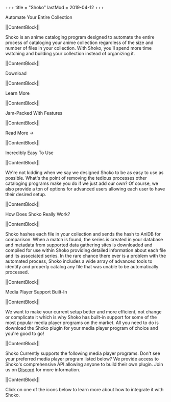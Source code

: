 +++
title = "Shoko"
lastMod = 2019-04-12
+++

Automate Your Entire Collection

||ContentBlock||

Shoko is an anime cataloging program designed to automate the entire process of cataloging your anime collection regardless of the size and number of files in your collection. With Shoko, you'll spend more time watching and building your collection instead of organizing it.

||ContentBlock||

Download

||ContentBlock||

Learn More

||ContentBlock||

Jam-Packed With Features

||ContentBlock||

Read More →

||ContentBlock||

Incredibly Easy To Use

||ContentBlock||

We're not kidding when we say we designed Shoko to be as easy to use as possible. What's the point of removing the tedious processes other cataloging programs make you do if we just add our own? Of course, we also provide a ton of options for advanced users allowing each user to have their desired setup.

||ContentBlock||

How Does Shoko Really Work?

||ContentBlock||

Shoko hashes each file in your collection and sends the hash to AniDB for comparison. When a match is found, the series is created in your database and metadata from supported data gathering sites is downloaded and compiled for use within Shoko providing detailed information about each file and its associated series. In the rare chance there ever is a problem with the automated process, Shoko includes a wide array of advanced tools to identify and properly catalog any file that was unable to be automatically processed.

||ContentBlock||

Media Player Support Built-In

||ContentBlock||

We want to make your current setup better and more efficient, not change or complicate it which is why Shoko has built-in support for some of the most popular media player programs on the market. All you need to do is download the Shoko plugin for your media player program of choice and you're good to go!

||ContentBlock||

Shoko Currently supports the following media player programs. Don't see your preferred media player program listed below? We provide access to Shoko's comprehensive API allowing anyone to build their own plugin. Join us on [Discord](https://discord.gg/vpeHDsg) for more information.

||ContentBlock||

Click on one of the icons below to learn more about how to integrate it with Shoko.